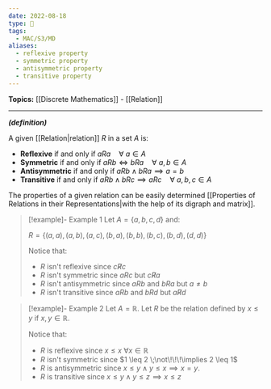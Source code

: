 ```yaml
---
date: 2022-08-18
type: 🧠
tags:
  - MAC/S3/MD
aliases:
  - reflexive property
  - symmetric property
  - antisymmetric property
  - transitive property
---
```


**Topics:** [[Discrete Mathematics]] - [[Relation]]

---

_**(definition)**_

A given [[Relation|relation]] $R$ in a set $A$ is:

- **Reflexive** if and only if $aRa \quad \forall\ a \in A$
- **Symmetric** if and only if $aRb \iff bRa \quad \forall\ a, b \in A$
- **Antisymmetric** if and only if $aRb \land bRa \implies a=b$
- **Transitive** if and only if $aRb \land bRc \implies aRc \quad \forall\ a,b,c \in A$

The properties of a given relation can be easily determined [[Properties of Relations in their Representations|with the help of its digraph and matrix]].

> [!example]- Example 1
> Let $A = \{a, b, c, d\}$ and:
>
> $R = \{(a,a), (a,b), (a,c), (b,a), (b,b), (b,c), (b,d), (d,d)\}$
>
> Notice that:
>
> - $R$ isn't reflexive since $c \not R c$
> - $R$ isn't symmetric since $aRc$ but $c \not R a$
> - $R$ isn't antisymmetric since $aRb$ and $bRa$ but $a \neq b$
> - $R$ isn't transitive since $aRb$ and $bRd$ but $a \not R d$

> [!example]- Example 2
> Let $A = \mathbb{R}$. Let $R$ be the relation defined by $x \leq y$ if $x, y \in \mathbb{R}$.
>
> Notice that:
>
> - $R$ is reflexive since $x \leq x$ $\forall x \in \mathbb{R}$
> - $R$ isn't symmetric since $1 \leq 2 \;\not\!\!\!\implies 2 \leq 1$
> - $R$ is antisymmetric since $x \leq y \land y \leq x \implies x = y$.
> - $R$ is transitive since $x \leq y \land y \leq z \implies x \leq z$
